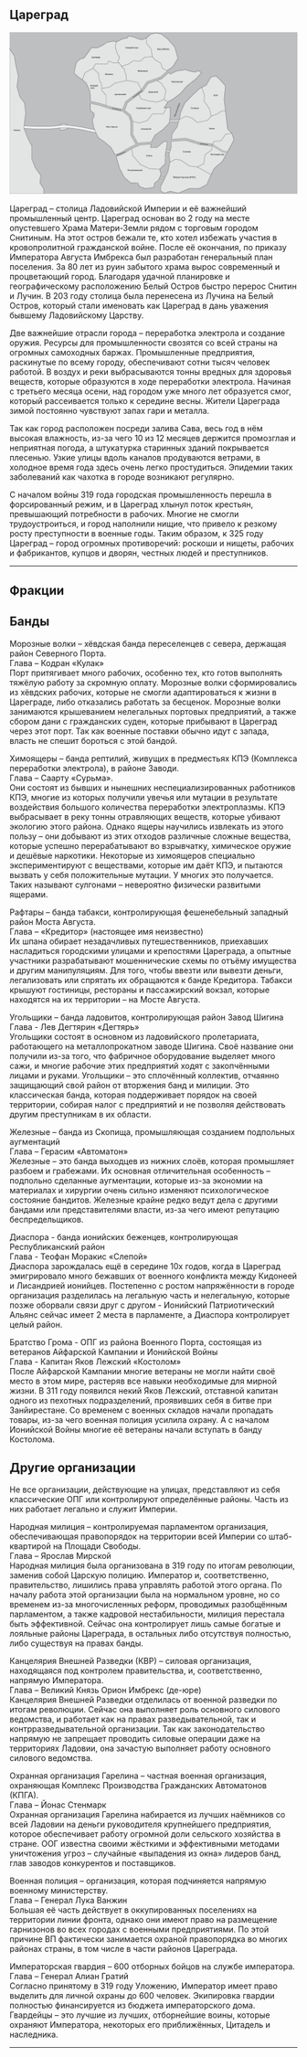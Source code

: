 ## Цареград

![Цареград](images/tsaregrad.png)

Цареград – столица Ладовийской Империи и её важнейший промышленный центр. Цареград основан во 2 году на месте опустевшего Храма Матери-Земли рядом с торговым городом Снитиным. На этот остров бежали те, кто хотел избежать участия в кровопролитной гражданской войне. После её окончания, по приказу Императора Августа Имбрекса был разработан генеральный план поселения. За 80 лет из руин забытого храма вырос современный и процветающий город. Благодаря удачной планировке и географическому расположению Белый Остров быстро перерос Снитин и Лучин. В 203 году столица была перенесена из Лучина на Белый Остров, который стали именовать как Цареград в дань уважения бывшему Ладовийскому Царству.

Две важнейшие отрасли города – переработка электрола и создание оружия. Ресурсы для промышленности свозятся со всей страны на огромных самоходных баржах. Промышленные предприятия, раскинутые по всему городу, обеспечивают сотни тысяч человек работой. В воздух и реки выбрасываются тонны вредных для здоровья веществ, которые образуются в ходе переработки электрола. Начиная с третьего месяца осени, над городом уже много лет образуется смог, который рассеивается только к середине весны. Жители Цареграда зимой постоянно чувствуют запах гари и металла. 

Так как город расположен посреди залива Сава, весь год в нём высокая влажность, из-за чего 10 из 12 месяцев держится промозглая и неприятная погода, а штукатурка старинных зданий покрывается плесенью. Узкие улицы вдоль каналов продуваются ветрами, в холодное время года здесь очень легко простудиться. Эпидемии таких заболеваний как чахотка в городе возникают регулярно. 

С началом войны 319 года городская промышленность перешла в форсированный режим, и в Цареград хлынул поток крестьян, превышающий потребности в рабочих. Многие не смогли трудоустроиться, и город наполнили нищие, что привело к резкому росту преступности в военные годы. Таким образом, к 325 году Цареград – город огромных противоречий: роскоши и нищеты, рабочих и фабрикантов, купцов и дворян, честных людей и преступников.
***
## Фракции

## Банды

Морозные волки – хёвдская банда переселенцев с севера, держащая район Северного Порта.  
Глава – Кодран «Кулак»  
Порт притягивает много рабочих, особенно тех, кто готов выполнять тяжёлую работу за скромную оплату. Морозные волки сформировались из хёвдских рабочих, которые не смогли адаптироваться к жизни в Цареграде, либо отказались работать за бесценок. Морозные волки занимаются крышеванием нелегальных портовых предприятий, а также сбором дани с гражданских суден, которые прибывают в Цареград через этот порт. Так как военные поставки обычно идут с запада, власть не спешит бороться с этой бандой.

Химоящеры – банда рептилий, живущих в предместьях КПЭ (Комплекса переработки электрола), в районе Заводи.  
Глава – Саарту «Сурьма».  
Они состоят из бывших и нынешних неспециализированных работников КПЭ, многие из которых получили увечья или мутации в результате воздействия большого количества переработки электроплазмы. КПЭ выбрасывает в реку тонны отравляющих веществ, которые убивают экологию этого района. Однако ящеры научились извлекать из этого пользу – они добывают из этих отходов различные сложные вещества, которые успешно перерабатывают во взрывчатку, химическое оружие и дешёвые наркотики. Некоторые из химоящеров специально экспериментируют с веществами, которые им даёт КПЭ, и пытаются вызвать у себя положительные мутации. У многих это получается. Таких называют сулгонами – невероятно физически развитыми ящерами.

Рафтары – банда табакси, контролирующая фешенебельный западный район Моста Августа.  
Глава – «Кредитор» (настоящее имя неизвестно)  
Их шпана обирает незадачливых путешественников, приехавших насладиться городскими улицами и крепостями Цареграда, а опытные участники разрабатывают мошеннические схемы по отъёму имущества и другим манипуляциям. Для того, чтобы ввезти или вывезти деньги, легализовать или спрятать их обращаются к банде Кредитора. Табакси крышуют гостиницы, рестораны и пассажирский вокзал, которые находятся на их территории – на Мосте Августа.

Угольщики – банда ладовитов, контролирующая район Завод Шигина  
Глава - Лев Дегтярин «Дегтярь»  
Угольщики состоят в основном из ладовийского пролетариата, работающего на металлопрокатном заводе Шигина. Своё название они получили из-за того, что фабричное оборудование выделяет много сажи, и многие рабочие этих предприятий ходят с закопчёнными лицами и руками. Угольщики – это сплочённый коллектив, отчаянно защищающий свой район от вторжения банд и милиции. Это классическая банда, которая поддерживает порядок на своей территории, собирая налог с предприятий и не позволяя действовать другим преступникам в их области.

Железные – банда из Скопища, промышляющая созданием подпольных аугментаций  
Глава – Герасим «Автоматон»  
Железные – это банда выходцев из нижних слоёв, которая промышляет разбоем и грабежами. Их основная отличительная особенность – подпольно сделанные аугментации, которые из-за экономии на материалах и хирургии очень сильно изменяют психологическое состояние бандитов. Железные крайне редко ведут дела с другими бандами или представителями власти, из-за чего имеют репутацию беспредельщиков.

Диаспора - банда ионийских беженцев, контролирующая Республиканский район  
Глава - Теофан Моракис «Слепой»  
Диаспора зарождалась ещё в середине 10х годов, когда в Цареград эмигрировало много бежавших от военного конфликта между Кидонеей и Лисандрией ионийцев. Постепенно с ростом напряжённости в городе организация разделилась на легальную часть и нелегальную, которые позже оборвали связи друг с другом - Ионийский Патриотический Альянс сейчас имеет 2 места в парламенте, а Диаспора контролирует целый район.

Братство Грома - ОПГ из района Военного Порта, состоящая из ветеранов Айфарской Кампании и Ионийской Войны  
Глава - Капитан Яков Лежский «Костолом»  
После Айфарской Кампании многие ветераны не могли найти своё место в этом мире, растеряв все навыки необходимые для мирной жизни. В 311 году появился некий Яков Лежский, отставной капитан одного из пехотных подразделений, проявивших себя в битве при Занйирестане. Со временем с военных складов начали пропадать товары, из-за чего военная полиция усилила охрану. А с началом Ионийской Войны многие её ветераны начали вступать в банду Костолома.


## Другие организации

Не все организации, действующие на улицах, представляют из себя классические ОПГ или контролируют определённые районы. Часть из них работает легально и служит Империи.

Народная милиция – контролируемая парламентом организация, обеспечивающая правопорядок на территории всей Империи со штаб-квартирой на Площади Свободы.  
Глава – Ярослав Мирской  
Народная милиция была организована в 319 году по итогам революции, заменив собой Царскую полицию. Император и, соответственно, правительство, лишились права управлять работой этого органа. По началу работа этой организации была на нормальном уровне, но со временем из-за многочисленных реформ, проводимых разобщённым парламентом, а также кадровой нестабильности, милиция перестала быть эффективной. Сейчас она контролирует лишь самые богатые и лояльные районы Цареграда, в остальных либо отсутствуя полностью, либо существуя на правах банды.

Канцелярия Внешней Разведки (КВР) – силовая организация, находящаяся под контролем правительства, и, соответственно, напрямую Императора.  
Глава – Великий Князь Орион Имбрекс (де-юре)  
Канцелярия Внешней Разведки отделилась от военной разведки по итогам революции. Сейчас она выполняет роль основного силового ведомства, и работает как на правах разведывательной, так и контрразведывательной организации. Так как законодательство напрямую не запрещает проводить силовые операции даже на территориях Ладовии, она зачастую выполняет работу основного силового ведомства.

Охранная организация Гарелина – частная военная организация, охраняющая Комплекс Производства Гражданских Автоматонов (КПГА).  
Глава – Йонас Стенмарк  
Охранная организация Гарелина набирается из лучших наёмников со всей Ладовии на деньги руководителя крупнейшего предприятия, которое обеспечивает работу огромной доли сельского хозяйства в стране. ООГ известна своими жёсткими и эффективными методами уничтожения угроз – случайные «выпадения из окна» лидеров банд, глав заводов конкурентов и поставщиков. 

Военная полиция – организация, которая подчиняется напрямую военному министерству.  
Глава – Генерал Лука Ванжин  
Большая её часть действует в оккупированных поселениях на территории линии фронта, однако они имеют право на размещение гарнизонов во всех городах с военными предприятиями. По этой причине ВП фактически занимается охраной правопорядка во многих районах страны, в том числе в части районов Цареграда.

Императорская гвардия – 600 отборных бойцов на службе императора.  
Глава – Генерал Алиан Гратий  
Согласно принятому в 319 году Уложению, Император имеет право выделить для личной охраны до 600 человек. Экипировка гвардии полностью финансируется из бюджета императорского дома.   Гвардейцы – это лучшие из лучших, отборнейшие воины, которые охраняют Императора, некоторых его приближённых, Цитадель и наследника.
***